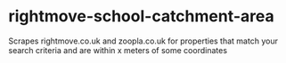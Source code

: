 # rightmove-school-catchment-area
Scrapes rightmove.co.uk and zoopla.co.uk for properties that match your search criteria and are within x meters of some coordinates
